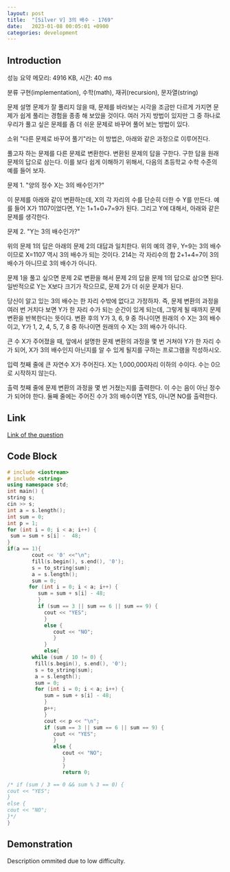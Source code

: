 ```yaml
---
layout: post
title:  "[Silver V] 3의 배수 - 1769"
date:   2023-01-08 00:05:01 +0900
categories: development
---
```


## Introduction

성능 요약
메모리: 4916 KB, 시간: 40 ms

분류
구현(implementation), 수학(math), 재귀(recursion), 문자열(string)

문제 설명
문제가 잘 풀리지 않을 때, 문제를 바라보는 시각을 조금만 다르게 가지면 문제가 쉽게 풀리는 경험을 종종 해 보았을 것이다. 여러 가지 방법이 있지만 그 중 하나로 우리가 풀고 싶은 문제를 좀 더 쉬운 문제로 바꾸어 풀어 보는 방법이 있다.

소위 "다른 문제로 바꾸어 풀기"라는 이 방법은, 아래와 같은 과정으로 이루어진다.

풀고자 하는 문제를 다른 문제로 변환한다.
변환된 문제의 답을 구한다.
구한 답을 원래 문제의 답으로 삼는다.
이를 보다 쉽게 이해하기 위해서, 다음의 초등학교 수학 수준의 예를 들어 보자.

문제 1. "양의 정수 X는 3의 배수인가?"

이 문제를 아래와 같이 변환하는데, X의 각 자리의 수를 단순히 더한 수 Y를 만든다. 예를 들어 X가 1107이었다면, Y는 1+1+0+7=9가 된다. 그리고 Y에 대해서, 아래와 같은 문제를 생각한다.

문제 2. "Y는 3의 배수인가?"

위의 문제 1의 답은 아래의 문제 2의 대답과 일치한다. 위의 예의 경우, Y=9는 3의 배수이므로 X=1107 역시 3의 배수가 되는 것이다. 214는 각 자리수의 합 2+1+4=7이 3의 배수가 아니므로 3의 배수가 아니다.

문제 1을 풀고 싶으면 문제 2로 변환을 해서 문제 2의 답을 문제 1의 답으로 삼으면 된다. 일반적으로 Y는 X보다 크기가 작으므로, 문제 2가 더 쉬운 문제가 된다.

당신이 알고 있는 3의 배수는 한 자리 수밖에 없다고 가정하자. 즉, 문제 변환의 과정을 여러 번 거치다 보면 Y가 한 자리 수가 되는 순간이 있게 되는데, 그렇게 될 때까지 문제 변환을 반복한다는 뜻이다. 변환 후의 Y가 3, 6, 9 중 하나이면 원래의 수 X는 3의 배수이고, Y가 1, 2, 4, 5, 7, 8 중 하나이면 원래의 수 X는 3의 배수가 아니다.

큰 수 X가 주어졌을 때, 앞에서 설명한 문제 변환의 과정을 몇 번 거쳐야 Y가 한 자리 수가 되어, X가 3의 배수인지 아닌지를 알 수 있게 될지를 구하는 프로그램을 작성하시오.

입력
첫째 줄에 큰 자연수 X가 주어진다. X는 1,000,000자리 이하의 수이다. 수는 0으로 시작하지 않는다.

출력
첫째 줄에 문제 변환의 과정을 몇 번 거쳤는지를 출력한다. 이 수는 음이 아닌 정수가 되어야 한다. 둘째 줄에는 주어진 수가 3의 배수이면 YES, 아니면 NO를 출력한다.

## Link

[Link of the question](https://www.acmicpc.net/problem/1769)

## Code Block

```c++
# include <iostream>
# include <string>
using namespace std;
int main() {
string s;
cin >> s;
int a = s.length();
int sum = 0;
int p = 1;
for (int i = 0; i < a; i++) {
 sum = sum + s[i] -  48;
}
if(a == 1){
        cout << '0' <<"\n";
        fill(s.begin(), s.end(), '0');
        s = to_string(sum);
        a = s.length();
        sum = 0;
       for (int i = 0; i < a; i++) {
          sum = sum + s[i] - 48;
          }
          if (sum == 3 || sum == 6 || sum == 9) {
            cout << "YES";
            }
            else {
               cout << "NO";
               }
            }
            else{
        while (sum / 10 != 0) {
         fill(s.begin(), s.end(), '0');
         s = to_string(sum);
         a = s.length();
         sum = 0;
         for (int i = 0; i < a; i++) {
            sum = sum + s[i] - 48;
            }
            p++;
            }
            cout << p << "\n";
            if (sum == 3 || sum == 6 || sum == 9) {
               cout << "YES";
               }
               else {
                  cout << "NO";
                  }
                  }
                  return 0;

/* if (sum / 3 == 0 && sum % 3 == 0) {
cout << "YES";
}
else {
cout << "NO";
}*/
}
```

## Demonstration

Description ommited due to low difficulty.
